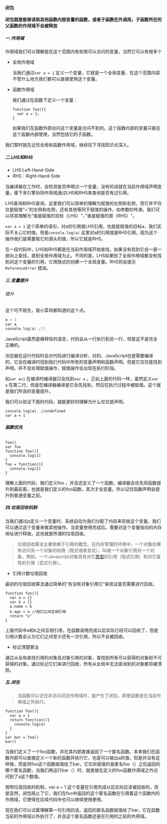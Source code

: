 #### 闭包

**闭包就是能够读取其他函数内部变量的函数，或者子函数在外调用，子函数所在的父函数的作用域不会被释放**

##### 一.作用域

作用域我们可以理解是在这个范围内有权限可以访问的变量，当然它可以有很多个

* 全局作用域

  当我们通过``var a = 1`` 定义一个变量，它就是一个全局变量，在这个范围内容不管什么地方我们都可以直接使用这个变量。

* 函数作用域

  我们通过在函数下定义一个变量：

  ```function
  function foo(){
    var a = 1;
  }
  ```

  如果我们在函数外部访问这个变量是访问不到的。这个函数内部的变量只能在这个函数内部使用，当然包括它的子函数。

我们暂时就先记住全局和函数作用域，继续往下寻找知识点深入。

##### 二.LHS和RHS

* LHS:Left-Hand-Side
* RHS：Right-Hand-Side

当编译器在工作时，会检测是否申明过一个变量，没有的话就在当前作用域声明变量。接下来引擎协同作用域通过LHS和RHS来查询是否有过引用。

LHS查询和RHS查询，这里我们可以简单的理解为赋值的左侧和右侧，但它并不仅仅是赋值“=”的左侧和右侧，还有其他等同于赋值的操作，如参数的传递。我们可以将其理解为“谁是赋值的目标（LHS）"、”谁是赋值的源（RHS）“。

``var a = 1``  这个简单的语句，对a的引用是LHS引用，也就是赋值的目标a，我们实际不关心它的值。但是``console.log(a)`` 这里对a的引用就是RHS引用，因为这个操作我们是需要取它的源头的值，所以它就是RHS。

在一段代码中，LHS和RHS都是在当前作用域开始查找，如果没有找到它会一层一层向上查找，直到全局作用域为止。不同的是，LHS如果到了全局作用域都没有找到对这个变量的引用，它用隐式的创建一个全局变量。RHS则会提示``ReferenceError`` 错误。

##### 三.变量提升

###### 提升

这个可不陌生，我小菜鸡都知道的这个点。

```a
a = 1
var a
console.log(a) //1
```

JavaScript虽然是解释性的语言，代码会从一行执行到另一行，但是这不是完全正确的。

浏览器在运行代码时会对代码进行编译分析，对的，JavaScript也是需要编译的，它会在编译时找到我们代码中所有的变量声明和函数声明。但是它仅仅是找到声明，并不会处理赋值操作，赋值操作会出现在执行阶段。

如``var a=1``  在编译时编译器只会找到``var a`` 。正如上面的代码一样，虽然定义``var a`` 在第二行，但是在编译器编译是它会先找到，然后在执行过程中被赋值。这个就是我们所说的变量提升。

我们可以验证下面的代码，就能更好的理解为什么仅仅是声明。

```var a =1
console.log(a)  //undefined
var a = 1
```

###### **函数优先**  

```
foo()
var foo
function foo(){
  console.log(1)
}
foo = function(){
  console.log(2)
}
```

理解上面的代码，我们定义foo ，并且还定义了一个函数，编译器会优先将函数提升到最前面，也就是我们定义的foo函数，其次才会变量。所以记住函数声明会提升到普通变量之前。

##### 四.垃圾回收机制

当我们通过js定义一个变量时，系统自动为我们分配了内存来存放这个变量。我们可以通过这个变量来做其他操作。当变量使用完成后，需要对这个变量指向的内存地址进行释放。这也就是所谓的垃圾回收。

> 垃圾回收算法主要依赖于引用的概念。在内存管理的环境中，一个对象如果有访问另一个对象的权限（隐式或者显式），叫做一个对象引用另一个对象。例如，一个Javascript对象具有对它[原型](https://developer.mozilla.org/en-US/JavaScript/Guide/Inheritance_and_the_prototype_chain)的引用（隐式引用）和对它属性的引用（显式引用）。

* 引用计数垃圾回收

最初的垃圾回收算法通过简单的”有没有对象引用它“来验证是否需要进行回收。

```
function foo(){
  var a = {}
  var b = {}
  a.name = b
  b.age = a //他们之间互相引用
  return "x"
}
```

上面代码中a和b之间互相引用，在函数调用完成以后实际已经可以回收了，但是引用计数会认为它们之间至少还有一次引用，所以不会被回收。

* 标记清楚算法

通过从全局查找引用的对象及对象引用的对象，查找到所有可以获得的对象和不可获得的对象。通过标记它们来进行回收，所有从全局中无法查询到的对象都将被清除。

##### 五.闭包

> 当函数可以记住并访问词法作用域时，就产生了闭包，即使函数是在当前作用域之外执行。

```
function foo(){
  var a = 1
  return function(){
    console.log(a)
  }
}
var bar = foo()
bar()
```

当我们定义了一个foo函数，并在其内部直接返回了一个匿名函数。本来我们在函数内部可以直接定义一个新的函数并执行它，也是可以输出a的值，但是并没有这样做，而是将foo这个函数赋值给了bar，它实际赋值的是匿名foo（）之后返回的哪个匿名函数，当我们再运行bar（）时，就直接在定义的foo函数作用域之外访问到了a这个数值。

按照垃圾回收的机制，var a = 1 这个变量在引用完成以后实际应该被回收的，但是显然，闭包阻止了它，我们在foo中返回的这个匿名函数在引用着这个函数内的作用域，它使得在后续代码中也可以继续使用使用。

现在我们可以试着理解第一句引用的话，返回的匿名函数赋值给了bar，它在函数当前的作用域以外执行了，并且这个匿名函数还是在引用的之前的作用域。

